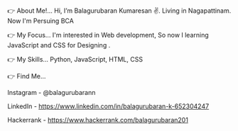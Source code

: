 👉 About Me!... Hi, I’m Balagurubaran Kumaresan ✌. Living in Nagapattinam. Now I'm Persuing BCA

👉 My Focus... I'm interested in Web development, So now I learning JavaScript and CSS for Designing . 

👉 My Skills... Python, JavaScript, HTML, CSS

👉 Find Me...

Instagram - @balagurubarann

LinkedIn - https://www.linkedin.com/in/balagurubaran-k-652304247

Hackerrank - https://www.hackerrank.com/balagurubaran201

<!---
Balagurubarann/Balagurubarann is a ✨ special ✨ repository because its `README.md` (this file) appears on your GitHub profile.
You can click the Preview link to take a look at your changes.
